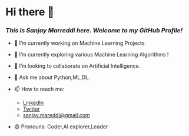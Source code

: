 # Hi there 👋

### *This is Sanjay Marreddi here. Welcome to my GitHub Profile!*

- 🔭 I’m currently working on Machine Learning Projects.
- 🌱 I’m currently exploring various Machine Learning Algorithms !
- 👯 I’m looking to collaborate on Artificial Intelligence.
- 💬 Ask me about Python,ML,DL.
- 📫 How to reach me: 
     - [LinkedIn](https://www.linkedin.com/in/sanjay-marreddi-0970781a0/)
     - [Twitter](https://twitter.com/Sanjay_Marreddi)
     - sanjay.mareddi@gmail.com
   
   
- 😄 Pronouns: Coder,AI explorer,Leader

